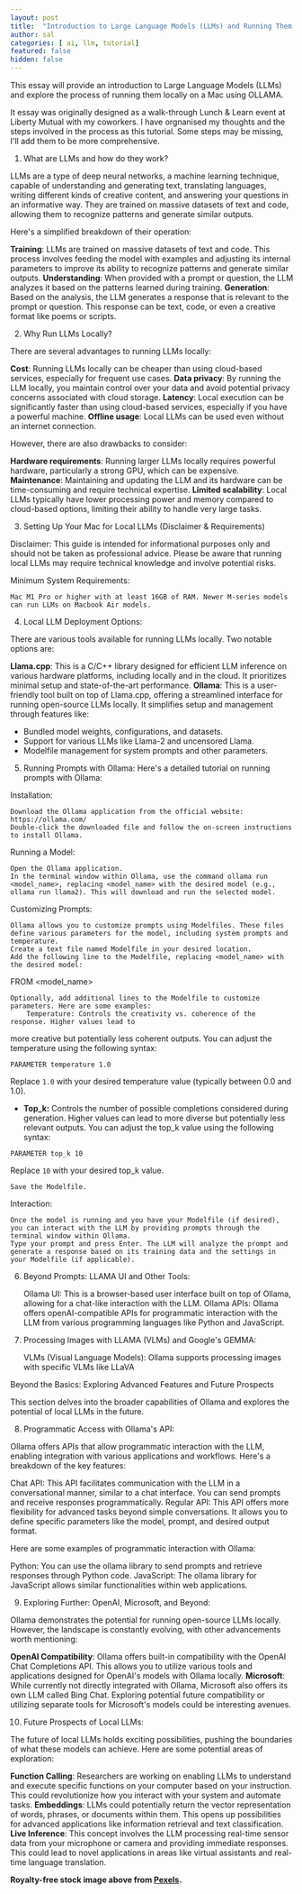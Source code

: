 ```yaml
---
layout: post
title:  "Introduction to Large Language Models (LLMs) and Running Them Locally on Your Mac Using OLLAMA"
author: sal
categories: [ ai, llm, tutorial]
featured: false
hidden: false
---
```


This essay will provide an introduction to Large Language Models (LLMs) and explore the process of running them locally on a Mac using OLLAMA.

It essay was originally designed as a walk-through Lunch & Learn event at Liberty Mutual with my coworkers. I have orgnanised my thoughts and the steps involved in the process as this tutorial. Some steps may be missing, I'll add them to be more comprehensive.


1. What are LLMs and how do they work?

LLMs are a type of deep neural networks, a machine learning technique, capable of understanding and generating text, translating languages, writing different kinds of creative content, and answering your questions in an informative way. They are trained on massive datasets of text and code, allowing them to recognize patterns and generate similar outputs.

Here's a simplified breakdown of their operation:

**Training**: LLMs are trained on massive datasets of text and code. This process involves feeding the model with examples and adjusting its internal parameters to improve its ability to recognize patterns and generate similar outputs.
**Understanding**: When provided with a prompt or question, the LLM analyzes it based on the patterns learned during training.
**Generation**: Based on the analysis, the LLM generates a response that is relevant to the prompt or question. This response can be text, code, or even a creative format like poems or scripts.

2. Why Run LLMs Locally?

There are several advantages to running LLMs locally:

**Cost**: Running LLMs locally can be cheaper than using cloud-based services, especially for frequent use cases.
**Data privacy**: By running the LLM locally, you maintain control over your data and avoid potential privacy concerns associated with cloud storage.
**Latency**: Local execution can be significantly faster than using cloud-based services, especially if you have a powerful machine.
**Offline usage**: Local LLMs can be used even without an internet connection.

However, there are also drawbacks to consider:

**Hardware requirements**: Running larger LLMs locally requires powerful hardware, particularly a strong GPU, which can be expensive.
**Maintenance**: Maintaining and updating the LLM and its hardware can be time-consuming and require technical expertise.
**Limited scalability**: Local LLMs typically have lower processing power and memory compared to cloud-based options, limiting their ability to handle very large tasks.

3. Setting Up Your Mac for Local LLMs (Disclaimer & Requirements)

Disclaimer: This guide is intended for informational purposes only and should not be taken as professional advice. Please be aware that running local LLMs may require technical knowledge and involve potential risks.

Minimum System Requirements:

    Mac M1 Pro or higher with at least 16GB of RAM. Newer M-series models can run LLMs on Macbook Air models.

4. Local LLM Deployment Options:

There are various tools available for running LLMs locally. Two notable options are:

**Llama.cpp**: This is a C/C++ library designed for efficient LLM inference on various hardware platforms, including locally and in the cloud. It prioritizes minimal setup and state-of-the-art performance.
**Ollama**: This is a user-friendly tool built on top of Llama.cpp, offering a streamlined interface for running open-source LLMs locally. It simplifies setup and management through features like:
* Bundled model weights, configurations, and datasets.
* Support for various LLMs like Llama-2 and uncensored Llama.
* Modelfile management for system prompts and other parameters.

5. Running Prompts with Ollama:
Here's a detailed tutorial on running prompts with Ollama:

Installation:

    Download the Ollama application from the official website: https://ollama.com/
    Double-click the downloaded file and follow the on-screen instructions to install Ollama.

Running a Model:

    Open the Ollama application.
    In the terminal window within Ollama, use the command ollama run <model_name>, replacing <model_name> with the desired model (e.g., ollama run llama2). This will download and run the selected model.

Customizing Prompts:

    Ollama allows you to customize prompts using Modelfiles. These files define various parameters for the model, including system prompts and temperature.
    Create a text file named Modelfile in your desired location.
    Add the following line to the Modelfile, replacing <model_name> with the desired model:

FROM <model_name>

    Optionally, add additional lines to the Modelfile to customize parameters. Here are some examples:
        Temperature: Controls the creativity vs. coherence of the response. Higher values lead to

more creative but potentially less coherent outputs. You can adjust the temperature using the following syntax:

```
PARAMETER temperature 1.0
```

Replace `1.0` with your desired temperature value (typically between 0.0 and 1.0).

* **Top_k:** Controls the number of possible completions considered during generation. Higher values can lead to more diverse but potentially less relevant outputs. You can adjust the top_k value using the following syntax:

```
PARAMETER top_k 10
```

Replace `10` with your desired top_k value.

    Save the Modelfile.

Interaction:

    Once the model is running and you have your Modelfile (if desired), you can interact with the LLM by providing prompts through the terminal window within Ollama.
    Type your prompt and press Enter. The LLM will analyze the prompt and generate a response based on its training data and the settings in your Modelfile (if applicable).

6. Beyond Prompts: LLAMA UI and Other Tools:

    Ollama UI: This is a browser-based user interface built on top of Ollama, allowing for a chat-like interaction with the LLM.
    Ollama APIs: Ollama offers openAI-compatible APIs for programmatic interaction with the LLM from various programming languages like Python and JavaScript.

7. Processing Images with LLAMA (VLMs) and Google's GEMMA:

    VLMs (Visual Language Models): Ollama supports processing images with specific VLMs like LLaVA

Beyond the Basics: Exploring Advanced Features and Future Prospects

This section delves into the broader capabilities of Ollama and explores the potential of local LLMs in the future.

8. Programmatic Access with Ollama's API:

Ollama offers APIs that allow programmatic interaction with the LLM, enabling integration with various applications and workflows. Here's a breakdown of the key features:

Chat API: This API facilitates communication with the LLM in a conversational manner, similar to a chat interface. You can send prompts and receive responses programmatically.
Regular API: This API offers more flexibility for advanced tasks beyond simple conversations. It allows you to define specific parameters like the model, prompt, and desired output format.

Here are some examples of programmatic interaction with Ollama:

Python: You can use the ollama library to send prompts and retrieve responses through Python code.
JavaScript: The ollama library for JavaScript allows similar functionalities within web applications.

9. Exploring Further: OpenAI, Microsoft, and Beyond:

Ollama demonstrates the potential for running open-source LLMs locally. However, the landscape is constantly evolving, with other advancements worth mentioning:

**OpenAI Compatibility**: Ollama offers built-in compatibility with the OpenAI Chat Completions API. This allows you to utilize various tools and applications designed for OpenAI's models with Ollama locally.
**Microsoft**: While currently not directly integrated with Ollama, Microsoft also offers its own LLM called Bing Chat. Exploring potential future compatibility or utilizing separate tools for Microsoft's models could be interesting avenues.

10. Future Prospects of Local LLMs:

The future of local LLMs holds exciting possibilities, pushing the boundaries of what these models can achieve. Here are some potential areas of exploration:

**Function Calling**: Researchers are working on enabling LLMs to understand and execute specific functions on your computer based on your instruction. This could revolutionize how you interact with your system and automate tasks.
**Embeddings**: LLMs could potentially return the vector representation of words, phrases, or documents within them. This opens up possibilities for advanced applications like information retrieval and text classification.
**Live Inference**: This concept involves the LLM processing real-time sensor data from your microphone or camera and providing immediate responses. This could lead to novel applications in areas like virtual assistants and real-time language translation.





__Royalty-free stock image above from [Pexels](https://www.pexels.com/).__